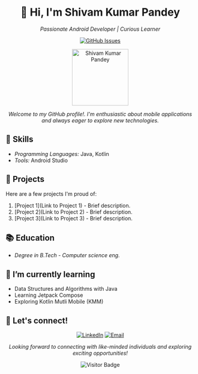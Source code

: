 <h1 align="center">👋 Hi, I'm Shivam Kumar Pandey</h1>
<p align="center">
  <em>Passionate Android Developer | Curious Learner</em>
</p>

<!-- Shields: Replace 'your-username' and 'your-repo' with actual values -->
<p align="center">
  <a href="https://github.com/sshivamppandey3022/MVVM-FLOW-RETROFIT-HILT-ANDROID-PROJECT"><img alt="GitHub Issues" src="https://img.shields.io/github/issues/sshivamppandey3022/MVVM-FLOW-RETROFIT-HILT-ANDROID-PROJECT"></a>
</p>

<p align="center">
  <img src="your-profile-image.jpg" alt="Shivam Kumar Pandey" width="150" height="150">
</p>

<p align="center">
  <em>Welcome to my GitHub profile!. I'm enthusiastic about mobile applications and always eager to explore new technologies.</em>
</p>

## 🔧 Skills

- *Programming Languages:* Java, Kotlin
- *Tools:* Android Studio

## 🚀 Projects

Here are a few projects I'm proud of:

1. [Project 1](Link to Project 1) - Brief description.
2. [Project 2](Link to Project 2) - Brief description.
3. [Project 3](Link to Project 3) - Brief description.


## 📚 Education

- *Degree in B.Tech - Computer science eng.*


## 🌱 I’m currently learning
- Data Structures and Algorithms with Java
- Learning Jetpack Compose
- Exploring Kotlin Mutli Mobile (KMM)


## 🤝 Let's connect!

<p align="center">
  <a href="https://www.linkedin.com/in/shivam-kumar-pandey-0564a1176/"><img alt="LinkedIn" src="https://img.shields.io/badge/LinkedIn-%230077B5.svg?&style=for-the-badge&logo=linkedin&logoColor=white"></a>
  <a href="mailto:sshivamppandey3022@gmail.com"><img alt="Email" src="https://img.shields.io/badge/Email-%230078D4.svg?&style=for-the-badge&logo=protonmail&logoColor=white"></a>
</p>

<p align="center">
  <em>Looking forward to connecting with like-minded individuals and exploring exciting opportunities!</em>
</p>

<p align="center">
  <img src="https://visitor-badge.laobi.icu/badge?page_id=your-username.your-repo" alt="Visitor Badge">
</p>
